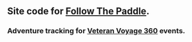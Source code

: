 ## Site code for [Follow The Paddle](http://www.followthepaddle.org/{:target="_blank"}).

### Adventure tracking for [Veteran Voyage 360](http://www.veteranvoyage360.com/) events.

